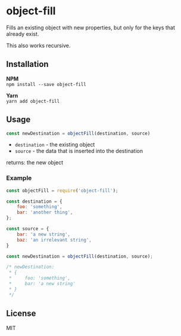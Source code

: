 # object-fill

Fills an existing object with new properties, but only for the keys that already exist.

This also works recursive.

## Installation

**NPM**<br>
`npm install --save object-fill`

**Yarn**<br>
`yarn add object-fill`

## Usage

```javascript
const newDestination = objectFill(destination, source)
```

- `destination` - the existing object<br>
- `source` - the data that is inserted into the destination

returns: the new object

### Example

```javascript
const objectFill = require('object-fill');

const destination = {
    foo: 'something',
    bar: 'another thing',
};

const source = {
    bar: 'a new string',
    baz: 'an irrelevant string',
}

const newDestination = objectFill(destination, source);

/* newDestination:
 * {
 *     foo: 'something',
 *     bar: 'a new string'
 * }
 */
```

## License

MIT
